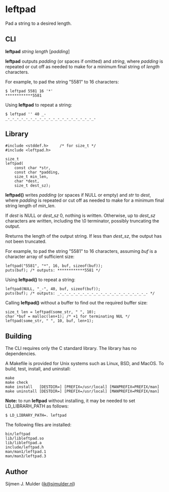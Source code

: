 leftpad
=======
Pad a string to a desired length.

CLI
---
**leftpad** *string* *length* [*padding*]

**leftpad** outputs *padding* (or spaces if omitted) and *string*,
where *padding* is repeated or cut off as needed to make for a minimum
final string of *length* characters.

For example, to pad the string "5581" to 16 characters:

    $ leftpad 5581 16 '*'
    ************5581

Using **leftpad** to repeat a string:

    $ leftpad '' 40 _-
    _-_-_-_-_-_-_-_-_-_-_-_-_-_-_-_-_-_-_-_-

Library
-------
    #include <stddef.h>     /* for size_t */
    #include <leftpad.h>

    size_t
    leftpad(
        const char *str,
        const char *padding,
        size_t min_len,
        char *dest,
        size_t dest_sz);

**leftpad()** writes *padding* (or spaces if NULL or empty) and *str*
to *dest*, where *padding* is repeated or cut off as needed to make
for a minimum final string length of *min_len*.

If *dest* is NULL or *dest_sz* 0, nothing is written. Otherwise, up to
*dest_sz* characters are written, including the \0 terminator, possibly
truncating the output.

Rreturns the length of the output string. If less than *dest_sz*, the
output has not been truncated.

For example, to pad the string "5581" to 16 characters, assuming *buf*
is a character array of sufficient size:

    leftpad("5581", "*", 16, buf, sizeof(buf));
    puts(buf); /* outputs: ************5581 */

Using **leftpad()** to repeat a string:

    leftpad(NULL, "_-", 40, buf, sizeof(buf));
    puts(buf); /* outputs: _-_-_-_-_-_-_-_-_-_-_-_-_-_-_-_-_-_-_-_- */

Calling **leftpad()** without a buffer to find out the required buffer
size:

    size_t len = leftpad(some_str, " ", 10);
    char *buf = malloc(len+1); /* +1 for terminating NUL */
    leftpad(some_str, " ", 10, buf, len+1);

Building
--------
The CLI requires only the C standard library. The library has no
dependencies.

A Makefile is provided for Unix systems such as Linux, BSD, and MacOS.
To build, test, install, and uninstall:

    make
    make check
    make install   [DESTDIR=] [PREFIX=/usr/local] [MANPREFIX=PREFIX/man]
    make uninstall [DESTDIR=] [PREFIX=/usr/local] [MANPREFIX=PREFIX/man]

**Note:** to run **leftpad** without installing, it may be needed to set
LD_LIBRARH_PATH as follows:

    $ LD_LIBRARY_PATH=. leftpad

The following files are installed:

    bin/leftpad
    lib/libleftpad.so
    lib/libleftpad.a
    include/leftpad.h
    man/man1/leftpad.1
    man/man3/leftpad.3

Author
------
Sijmen J. Mulder (<ik@sjmulder.nl>)
